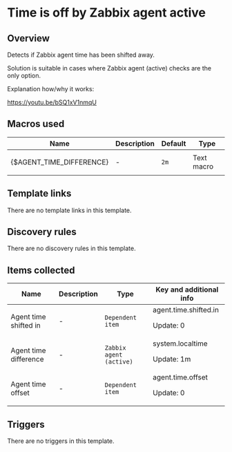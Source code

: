 # Time is off by Zabbix agent active

## Overview

Detects if Zabbix agent time has been shifted away.


Solution is suitable in cases where Zabbix agent (active) checks are the only option.


Explanation how/why it works:


<https://youtu.be/bSQ1xV1nmqU>



## Macros used

|Name|Description|Default|Type|
|----|-----------|-------|----|
|{$AGENT_TIME_DIFFERENCE}|<p>-</p>|`2m`|Text macro|
## Template links

There are no template links in this template.

## Discovery rules

There are no discovery rules in this template.

## Items collected

|Name|Description|Type|Key and additional info|
|----|-----------|----|----|
|Agent time shifted in|<p>-</p>|`Dependent item`|agent.time.shifted.in<p>Update: 0</p>|
|Agent time difference|<p>-</p>|`Zabbix agent (active)`|system.localtime<p>Update: 1m</p>|
|Agent time offset|<p>-</p>|`Dependent item`|agent.time.offset<p>Update: 0</p>|
## Triggers

There are no triggers in this template.

